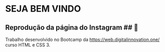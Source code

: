 # SEJA BEM VINDO #

##  Reprodução da página do Instagram ## :calling:

Trabalho desenvolvido no Bootcamp da  https://web.digitalinnovation.one/ curso HTML e CSS 3.